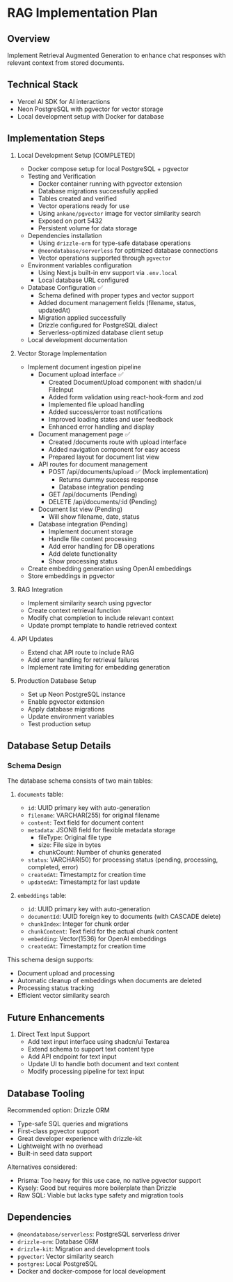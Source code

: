 # RAG Implementation Plan

## Overview
Implement Retrieval Augmented Generation to enhance chat responses with relevant context from stored documents.

## Technical Stack
- Vercel AI SDK for AI interactions
- Neon PostgreSQL with pgvector for vector storage
- Local development setup with Docker for database

## Implementation Steps

1. Local Development Setup [COMPLETED]
   - Docker compose setup for local PostgreSQL + pgvector 
   - Testing and Verification 
     * Docker container running with pgvector extension
     * Database migrations successfully applied
     * Tables created and verified
     * Vector operations ready for use
     * Using `ankane/pgvector` image for vector similarity search
     * Exposed on port 5432
     * Persistent volume for data storage
   - Dependencies installation 
     * Using `drizzle-orm` for type-safe database operations
     * `@neondatabase/serverless` for optimized database connections
     * Vector operations supported through `pgvector`
   - Environment variables configuration 
     * Using Next.js built-in env support via `.env.local`
     * Local database URL configured
   - Database Configuration ✅
     * Schema defined with proper types and vector support
     * Added document management fields (filename, status, updatedAt)
     * Migration applied successfully
     * Drizzle configured for PostgreSQL dialect
     * Serverless-optimized database client setup
   - Local development documentation 

2. Vector Storage Implementation
   - Implement document ingestion pipeline
     * Document upload interface ✅
       - Created DocumentUpload component with shadcn/ui FileInput
       - Added form validation using react-hook-form and zod
       - Implemented file upload handling
       - Added success/error toast notifications
       - Improved loading states and user feedback
       - Enhanced error handling and display
     * Document management page ✅
       - Created /documents route with upload interface
       - Added navigation component for easy access
       - Prepared layout for document list view
     * API routes for document management
       - POST /api/documents/upload ✅ (Mock implementation)
         * Returns dummy success response
         * Database integration pending
       - GET /api/documents (Pending)
       - DELETE /api/documents/:id (Pending)
     * Document list view (Pending)
       - Will show filename, date, status
     * Database integration (Pending)
       - Implement document storage
       - Handle file content processing
       - Add error handling for DB operations
       - Add delete functionality
       - Show processing status
   - Create embedding generation using OpenAI embeddings
   - Store embeddings in pgvector

3. RAG Integration
   - Implement similarity search using pgvector
   - Create context retrieval function
   - Modify chat completion to include relevant context
   - Update prompt template to handle retrieved context

4. API Updates
   - Extend chat API route to include RAG
   - Add error handling for retrieval failures
   - Implement rate limiting for embedding generation

5. Production Database Setup
   - Set up Neon PostgreSQL instance
   - Enable pgvector extension
   - Apply database migrations
   - Update environment variables
   - Test production setup

## Database Setup Details

### Schema Design
The database schema consists of two main tables:

1. `documents` table:
   - `id`: UUID primary key with auto-generation
   - `filename`: VARCHAR(255) for original filename
   - `content`: Text field for document content
   - `metadata`: JSONB field for flexible metadata storage
     * fileType: Original file type
     * size: File size in bytes
     * chunkCount: Number of chunks generated
   - `status`: VARCHAR(50) for processing status (pending, processing, completed, error)
   - `createdAt`: Timestamptz for creation time
   - `updatedAt`: Timestamptz for last update

2. `embeddings` table:
   - `id`: UUID primary key with auto-generation
   - `documentId`: UUID foreign key to documents (with CASCADE delete)
   - `chunkIndex`: Integer for chunk order
   - `chunkContent`: Text field for the actual chunk content
   - `embedding`: Vector(1536) for OpenAI embeddings
   - `createdAt`: Timestamptz for creation time

This schema design supports:
- Document upload and processing
- Automatic cleanup of embeddings when documents are deleted
- Processing status tracking
- Efficient vector similarity search

## Future Enhancements

1. Direct Text Input Support
   - Add text input interface using shadcn/ui Textarea
   - Extend schema to support text content type
   - Add API endpoint for text input
   - Update UI to handle both document and text content
   - Modify processing pipeline for text input

## Database Tooling

Recommended option: Drizzle ORM
- Type-safe SQL queries and migrations
- First-class pgvector support
- Great developer experience with drizzle-kit
- Lightweight with no overhead
- Built-in seed data support

Alternatives considered:
- Prisma: Too heavy for this use case, no native pgvector support
- Kysely: Good but requires more boilerplate than Drizzle
- Raw SQL: Viable but lacks type safety and migration tools

## Dependencies
- `@neondatabase/serverless`: PostgreSQL serverless driver
- `drizzle-orm`: Database ORM
- `drizzle-kit`: Migration and development tools
- `pgvector`: Vector similarity search
- `postgres`: Local PostgreSQL
- Docker and docker-compose for local development
